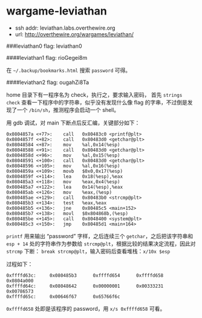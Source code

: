 wargame-leviathan
======================

* ssh addr: leviathan.labs.overthewire.org 
* url: http://overthewire.org/wargames/leviathan/ 

###leviathan0
flag: leviathan0

####leviathan1
flag: rioGegei8m

在 `~/.backup/bookmarks.html` 搜索 `password` 可得。

####leviathan2
flag: ougahZi8Ta

home 目录下有一程序名为 check，执行之，要求输入密码， 首先 `strings check` 查看一下程序中的字符串，似乎没有发现什么像 flag 的字串，不过倒是发现了一个 `/bin/sh`，推测程序会启动一个 shell。

用 gdb 调试，对 main 下断点后反汇编，关键部分如下：

```gas
0x0804857a <+77>:    call   0x80483c0 <printf@plt>
0x0804857f <+82>:    call   0x80483d0 <getchar@plt>
0x08048584 <+87>:    mov    %al,0x14(%esp)
0x08048588 <+91>:    call   0x80483d0 <getchar@plt>
0x0804858d <+96>:    mov    %al,0x15(%esp)
0x08048591 <+100>:   call   0x80483d0 <getchar@plt>
0x08048596 <+105>:   mov    %al,0x16(%esp)
0x0804859a <+109>:   movb   $0x0,0x17(%esp)
0x0804859f <+114>:   lea    0x18(%esp),%eax
0x080485a3 <+118>:   mov    %eax,0x4(%esp)
0x080485a7 <+122>:   lea    0x14(%esp),%eax
0x080485ab <+126>:   mov    %eax,(%esp)
0x080485ae <+129>:   call   0x80483b0 <strcmp@plt>
0x080485b3 <+134>:   test   %eax,%eax
0x080485b5 <+136>:   jne    0x80485c5 <main+152>
0x080485b7 <+138>:   movl   $0x804868b,(%esp)
0x080485be <+145>:   call   0x8048400 <system@plt>
0x080485c3 <+150>:   jmp    0x80485d1 <main+164>
```

`printf` 用来输出 “password” 字样，之后连续三个 `getchar`，之后把该字符串和 `esp + 14` 处的字符串作为参数给 `strcmp@plt`，根据比较的结果决定流程，因此对 `strcmp` 下断： `break strcmp@plt`，输入密码后查看堆栈：`x/10x $esp`

过程如下：

```
0xffffd63c:     0x080485b3      0xffffd654      0xffffd658      0x0804a000
0xffffd64c:     0x08048642      0x00000001      0x00333231      0x00786573
0xffffd65c:     0x00646f67      0x65766f6c
```

`0xffffd658` 处即是该程序的 password，用 `x/s 0xffffd658` 可看。
